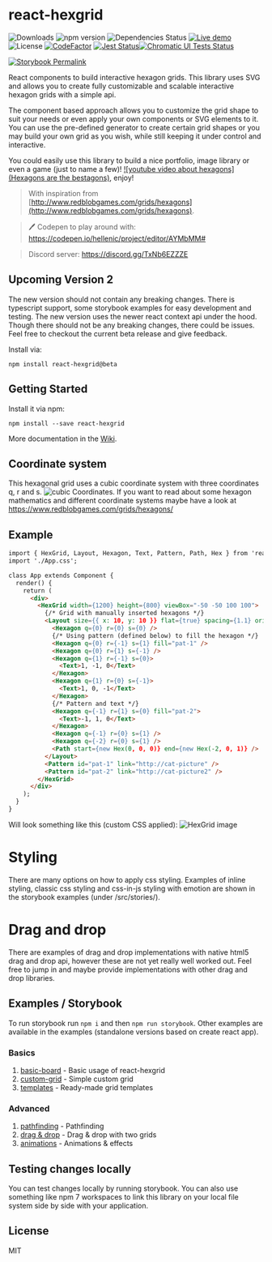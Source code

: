 # react-hexgrid

![Downloads](https://img.shields.io/npm/dt/react-hexgrid.svg)
![npm version](https://img.shields.io/npm/v/react-hexgrid.svg)
![Dependencies Status](https://img.shields.io/librariesio/github/hellenic/react-hexgrid)
[![Live demo](https://img.shields.io/badge/live-demo-brightgreen.svg)](https://hellenic.github.io/react-hexgrid/examples/)
![License](https://img.shields.io/npm/l/react-hexgrid.svg)
[![CodeFactor](https://www.codefactor.io/repository/github/7dir/react-hexgrid/badge)](https://www.codefactor.io/repository/github/7dir/react-hexgrid)
[![Jest Status](https://img.shields.io/github/actions/workflow/status/7dir/react-hexgrid/node.js.yml?style=flat&logo=jest&label=%20&labelColor=%2398435c)](https://github.com/7dir/react-hexgrid/actions/workflows/node.js.yml)[![Chromatic UI Tests Status](https://img.shields.io/github/actions/workflow/status/7dir/react-hexgrid/chromatic.yml?style=flat&logo=chromatic&label=%20&labelColor=white)](https://github.com/7dir/react-hexgrid/actions/workflows/chromatic.yml)

[![Storybook Permalink](https://raw.githubusercontent.com/storybookjs/brand/master/badge/badge-storybook.svg)](https://main--66a5393443e58f4dc4f0ca6b.chromatic.com/?path=/story/pathfinding--default)

React components to build interactive hexagon grids. This library uses SVG and allows you to create fully customizable and scalable interactive hexagon grids with a simple api.

The component based approach allows you to customize the grid shape to suit your needs or even apply your own components or SVG elements to it. You can use the pre-defined generator to create certain grid shapes or you may build your own grid as you wish, while still keeping it under control and interactive.

You could easily use this library to build a nice portfolio, image library or even a game (just to name a few)! [![youtube video about hexagons](Hexagons are the bestagons)](https://www.youtube.com/watch?v=thOifuHs6eY), enjoy!

> With inspiration from
> [http://www.redblobgames.com/grids/hexagons](http://www.redblobgames.com/grids/hexagons).

> 🖊️ Codepen to play around with: https://codepen.io/hellenic/project/editor/AYMbMM#

> Discord server: https://discord.gg/TxNb6EZZZE

## Upcoming Version 2

The new version should not contain any breaking changes. There is typescript support, some storybook examples for easy development and testing. The new version uses the newer react context api under the hood.
Though there should not be any breaking changes, there could be issues. Feel free to checkout the current beta release and give feedback.

Install via:

```
npm install react-hexgrid@beta
```

## Getting Started

Install it via npm:

```shell
npm install --save react-hexgrid
```

More documentation in the [Wiki](https://github.com/Hellenic/react-hexgrid/wiki).

## Coordinate system

This hexagonal grid uses a cubic coordinate system with three coordinates q, r and s.
![cubic Coordinates](https://raw.githubusercontent.com/Hellenic/react-hexgrid/add-typescript-and-storybook/coordinates.png "Coordinates"). If you want to read about some hexagon mathematics and different coordinate systems maybe have a look at https://www.redblobgames.com/grids/hexagons/

## Example

```html
import { HexGrid, Layout, Hexagon, Text, Pattern, Path, Hex } from 'react-hexgrid';
import './App.css';

class App extends Component {
  render() {
    return (
      <div>
        <HexGrid width={1200} height={800} viewBox="-50 -50 100 100">
          {/* Grid with manually inserted hexagons */}
          <Layout size={{ x: 10, y: 10 }} flat={true} spacing={1.1} origin={{ x: 0, y: 0 }}>
            <Hexagon q={0} r={0} s={0} />
            {/* Using pattern (defined below) to fill the hexagon */}
            <Hexagon q={0} r={-1} s={1} fill="pat-1" />
            <Hexagon q={0} r={1} s={-1} />
            <Hexagon q={1} r={-1} s={0}>
              <Text>1, -1, 0</Text>
            </Hexagon>
            <Hexagon q={1} r={0} s={-1}>
              <Text>1, 0, -1</Text>
            </Hexagon>
            {/* Pattern and text */}
            <Hexagon q={-1} r={1} s={0} fill="pat-2">
              <Text>-1, 1, 0</Text>
            </Hexagon>
            <Hexagon q={-1} r={0} s={1} />
            <Hexagon q={-2} r={0} s={1} />
            <Path start={new Hex(0, 0, 0)} end={new Hex(-2, 0, 1)} />
          </Layout>
          <Pattern id="pat-1" link="http://cat-picture" />
          <Pattern id="pat-2" link="http://cat-picture2" />
        </HexGrid>
      </div>
    );
  }
}
```

Will look something like this (custom CSS applied):
![HexGrid image](https://raw.githubusercontent.com/Hellenic/react-hexgrid/master/react-hexgrid.png "HexGrid")

# Styling

There are many options on how to apply css styling. Examples of inline styling, classic css styling and css-in-js styling with emotion are shown in the storybook examples (under /src/stories/).

# Drag and drop

There are examples of drag and drop implementations with native html5 drag and drop api, however these are not yet really well worked out. Feel free to jump in and maybe provide implementations with other drag and drop libraries.

## Examples / Storybook

To run storybook run `npm i` and then `npm run storybook`. Other examples are available in the examples (standalone versions based on create react app).

### Basics

1. [basic-board](https://github.com/Hellenic/react-hexgrid/tree/master/examples/basic-board) - Basic usage of react-hexgrid
2. [custom-grid](https://github.com/Hellenic/react-hexgrid/tree/master/examples/custom-grid) - Simple custom grid
3. [templates](https://github.com/Hellenic/react-hexgrid/tree/master/examples/templates) - Ready-made grid templates

### Advanced

1. [pathfinding](https://github.com/Hellenic/react-hexgrid/tree/master/examples/pathfinding) - Pathfinding
2. [drag & drop](https://github.com/Hellenic/react-hexgrid/tree/master/examples/drag-and-drop) - Drag & drop with two grids
3. [animations](https://github.com/Hellenic/react-hexgrid/tree/master/examples/animations) - Animations & effects

## Testing changes locally

You can test changes locally by running storybook. You can also use something like npm 7 workspaces to link this library on your local file system side by side with your application.

## License

MIT
